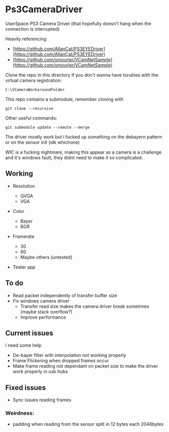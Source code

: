 # Ps3CameraDriver

UserSpace PS3 Camera Driver (that hopefully doesn't hang when the connection is interrupted)

Heavily referencing 

* [https://github.com/AllanCat/PS3EYEDriver](https://github.com/AllanCat/PS3EYEDriver)
* [https://github.com/smourier/VCamNetSample](https://github.com/smourier/VCamNetSample)

Clone the repo in this directory if you don't wanna have torubles with the virtual camera registration:

```
C:\VCameraWorkaroundFolder
```

This repo contains a submodule, remember cloning with

```
git clone --recursive
```

Other useful commands:

```
git submodule update --remote --merge
```

The driver mostly work but i fucked up something on the debayern pattern or on the sensor init (idk whichone)

WIC is a fucking nightmare, making this appear as a camera is a challenge and it's windows fault, they didnt need to make it so complicated.

## Working

* Resolution
	* QVGA
	* VGA
* Color
	* Bayer
	* BGR
* Framerate
	* 30
	* 60
	* Maybe others (untested)

* Tester app

## To do

* Read packet independently of transfer buffer size
* Fix windows camera driver
	* Transfer read size makes the camera driver break sometimes (maybe stack overflow?)
	* Improve performance

## Current issues

I need some help

* De-bayer filter with interpolation not working properly
* Frame Flickering when dropped frames occur
* Make frame reading not dependant on packet size to make the driver work properly in usb hubs

## Fixed issues

* Sync issues reading frames

### Weirdness:

* padding when reading from the sensor split in 12 bytes each 2048bytes

